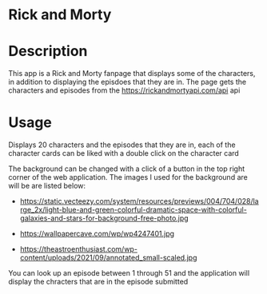 # Rick and Morty 

# Description 

This app is a Rick and Morty fanpage that displays some of the characters, in addition to displaying the episdoes that they are in. The page gets the characters and episodes from the https://rickandmortyapi.com/api api

# Usage

Displays 20 characters and the episodes that they are in, each of the character cards can be liked with a double click on the character card

The background can be changed with a click of a button in the top right corner of the web application. The images I used for the background are will be are listed below:

- https://static.vecteezy.com/system/resources/previews/004/704/028/large_2x/light-blue-and-green-colorful-dramatic-space-with-colorful-galaxies-and-stars-for-background-free-photo.jpg

- https://wallpapercave.com/wp/wp4247401.jpg

- https://theastroenthusiast.com/wp-content/uploads/2021/09/annotated_small-scaled.jpg

You can look up an episode between 1 through 51 and the application will display the chracters that are in the episode submitted

